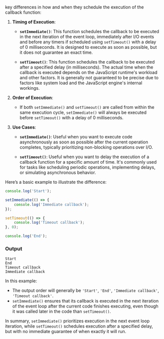 key differences in how and when they schedule the execution of the callback function:

1. **Timing of Execution**:
   - **`setImmediate()`**: This function schedules the callback to be executed in the next iteration of the event loop, immediately after I/O events and before any timers if scheduled using `setTimeout()` with a delay of 0 milliseconds. It is designed to execute as soon as possible, but it does not guarantee an exact time.
   
   - **`setTimeout()`**: This function schedules the callback to be executed after a specified delay (in milliseconds). The actual time when the callback is executed depends on the JavaScript runtime's workload and other factors. It is generally not guaranteed to be precise due to factors like system load and the JavaScript engine's internal workings.

2. **Order of Execution**:
   - If both `setImmediate()` and `setTimeout()` are called from within the same execution cycle, `setImmediate()` will always be executed before `setTimeout()` with a delay of 0 milliseconds.

3. **Use Cases**:
   - **`setImmediate()`**: Useful when you want to execute code asynchronously as soon as possible after the current operation completes, typically prioritizing non-blocking operations over I/O.
   
   - **`setTimeout()`**: Useful when you want to delay the execution of a callback function for a specific amount of time. It's commonly used for tasks like scheduling periodic operations, implementing delays, or simulating asynchronous behavior.

Here’s a basic example to illustrate the difference:

```javascript
console.log('Start');

setImmediate(() => {
    console.log('Immediate callback');
});

setTimeout(() => {
    console.log('Timeout callback');
}, 0);

console.log('End');
```

### Output
```shell
Start
End
Timeout callback
Immediate callback
```

In this example:
- The output order will generally be `'Start'`, `'End'`, `'Immediate callback'`, `'Timeout callback'`.
- `setImmediate()` ensures that its callback is executed in the next iteration of the event loop after the current code finishes executing, even though it was called later in the code than `setTimeout()`.

In summary, `setImmediate()` prioritizes execution in the next event loop iteration, while `setTimeout()` schedules execution after a specified delay, but with no immediate guarantee of when exactly it will run.
